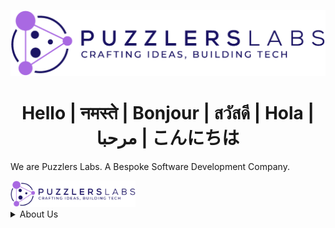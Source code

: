 <p align="center">
  <img src="https://raw.githubusercontent.com/puzzlers-labs/.github/main/profile/assets/logo.png" alt="Puzzlers Labs" />
</p>

<h1 align="center">
  Hello | नमस्ते | Bonjour | สวัสดี | Hola | مرحبا | こんにちは
</h1>

We are Puzzlers Labs. A Bespoke Software Development Company.

<picture>
  <source media="(prefers-color-scheme: dark)" srcset="https://raw.githubusercontent.com/puzzlers-labs/.github/main/profile/assets/dark_mode_logo.png">
  <source media="(prefers-color-scheme: light)" srcset="https://raw.githubusercontent.com/puzzlers-labs/.github/main/profile/assets/light_mode_logo.png">
  <img alt="Puzzlers Labs" src="https://raw.githubusercontent.com/puzzlers-labs/.github/main/profile/assets/light_mode_logo.png" width="200">
</picture>

<details>
    <summary>About Us</summary>
    Something small enough to escape casual notice.
</details>

<!--

**Here are some ideas to get you started:**

🙋‍♀️ A short introduction - what is your organization all about?
🌈 Contribution guidelines - how can the community get involved?
👩‍💻 Useful resources - where can the community find your docs? Is there anything else the community should know?
🍿 Fun facts - what does your team eat for breakfast?
🧙 Remember, you can do mighty things with the power of [Markdown](https://docs.github.com/github/writing-on-github/getting-started-with-writing-and-formatting-on-github/basic-writing-and-formatting-syntax)
-->
